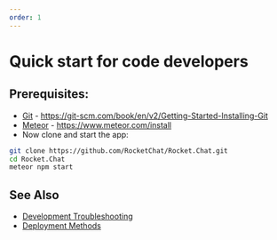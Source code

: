 ```yaml
---
order: 1
---
```


# Quick start for code developers

## Prerequisites:
- [Git](https://git-scm.com/book/en/v2/Getting-Started-Installing-Git) - https://git-scm.com/book/en/v2/Getting-Started-Installing-Git
- [Meteor](https://www.meteor.com/install) - https://www.meteor.com/install
- Now clone and start the app:

```bash
git clone https://github.com/RocketChat/Rocket.Chat.git
cd Rocket.Chat
meteor npm start
```

## See Also
- [Development Troubleshooting](/6.%20Developer%20Guides/11.%20Troubleshooting)
- [Deployment Methods](/3.%20Installation/2.%20PaaS%20Deployments)

